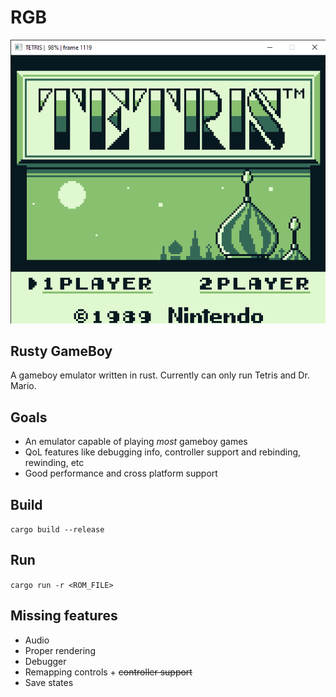 # RGB
![image](tetris.png)
## Rusty GameBoy

A gameboy emulator written in rust. Currently can only run Tetris and Dr. Mario.

## Goals

- An emulator capable of playing _most_ gameboy games
- QoL features like debugging info, controller support and rebinding, rewinding, etc
- Good performance and cross platform support

## Build

`cargo build --release`

## Run

`cargo run -r <ROM_FILE>`

## Missing features

- Audio
- Proper rendering
- Debugger
- Remapping controls + ~~controller support~~
- Save states